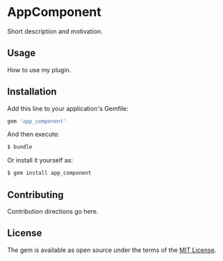 # AppComponent
Short description and motivation.

## Usage
How to use my plugin.

## Installation
Add this line to your application's Gemfile:

```ruby
gem 'app_component'
```

And then execute:
```bash
$ bundle
```

Or install it yourself as:
```bash
$ gem install app_component
```

## Contributing
Contribution directions go here.

## License
The gem is available as open source under the terms of the [MIT License](https://opensource.org/licenses/MIT).
